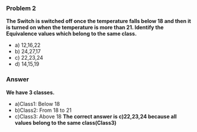 ### Problem 2
**The Switch is switched off once the temperature falls below 18 and then it is turned on when the temperature is more than 21. Identify the Equivalence values which belong to the same class.**
  - a)    12,16,22
  - b)    24,27,17
  - c)    22,23,24
  - d)    14,15,19
### Answer 
**We have 3 classes.**
  - a)Class1: Below 18
  - b)Class2: From 18 to 21
  - c)Class3: Above 18
**The correct answer is c)22,23,24 because all values belong to the same class(Class3)**
  

